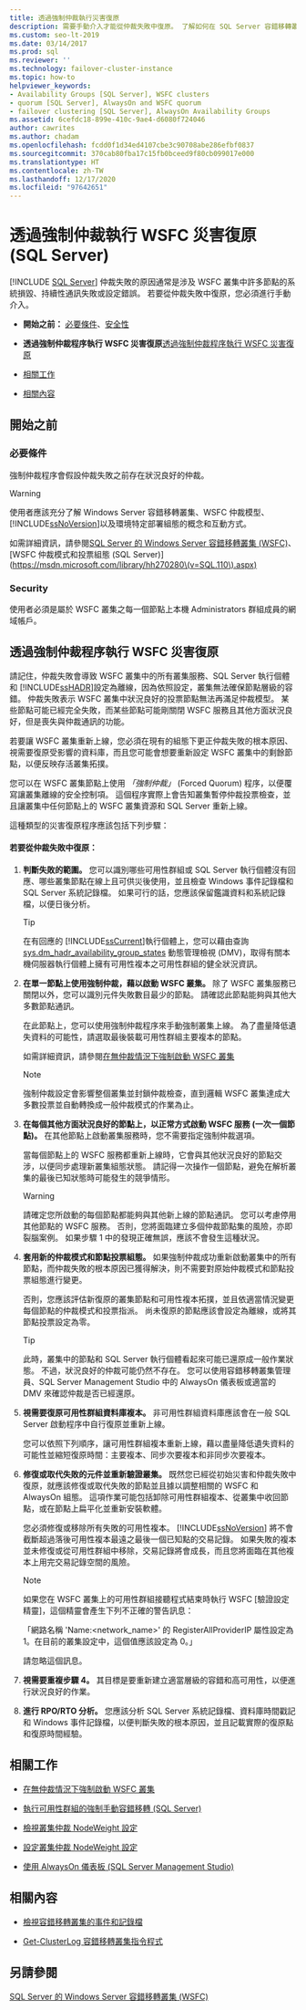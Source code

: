 ```yaml
---
title: 透過強制仲裁執行災害復原
description: 需要手動介入才能從仲裁失敗中復原。 了解如何在 SQL Server 容錯移轉叢集執行個體發生災害時強制仲裁。
ms.custom: seo-lt-2019
ms.date: 03/14/2017
ms.prod: sql
ms.reviewer: ''
ms.technology: failover-cluster-instance
ms.topic: how-to
helpviewer_keywords:
- Availability Groups [SQL Server], WSFC clusters
- quorum [SQL Server], AlwaysOn and WSFC quorum
- failover clustering [SQL Server], AlwaysOn Availability Groups
ms.assetid: 6cefdc18-899e-410c-9ae4-d6080f724046
author: cawrites
ms.author: chadam
ms.openlocfilehash: fcdd0f1d34ed4107cbe3c90708abe286efbf0837
ms.sourcegitcommit: 370cab80fba17c15fb0bceed9f80cb099017e000
ms.translationtype: HT
ms.contentlocale: zh-TW
ms.lasthandoff: 12/17/2020
ms.locfileid: "97642651"
---
```

# <a name="wsfc-disaster-recovery-through-forced-quorum-sql-server"></a>透過強制仲裁執行 WSFC 災害復原 (SQL Server)
[!INCLUDE [SQL Server](../../../includes/applies-to-version/sqlserver.md)]
  仲裁失敗的原因通常是涉及 WSFC 叢集中許多節點的系統損毀、持續性通訊失敗或設定錯誤。  若要從仲裁失敗中復原，您必須進行手動介入。  
  
-   **開始之前：** [必要條件](#Prerequisites)、[安全性](#Security)  
  
-   **透過強制仲裁程序執行 WSFC 災害復原**[透過強制仲裁程序執行 WSFC 災害復原](#Main)  
  
-   [相關工作](#RelatedTasks)  
  
-   [相關內容](#RelatedContent)  
  
##  <a name="before-you-start"></a><a name="BeforeYouBegin"></a> 開始之前  
  
###  <a name="prerequisites"></a><a name="Prerequisites"></a> 必要條件  
 強制仲裁程序會假設仲裁失敗之前存在狀況良好的仲裁。  
  
> [!WARNING]  
>  使用者應該充分了解 Windows Server 容錯移轉叢集、WSFC 仲裁模型、 [!INCLUDE[ssNoVersion](../../../includes/ssnoversion-md.md)]以及環境特定部署組態的概念和互動方式。  
>   
>  如需詳細資訊，請參閱[SQL Server 的 Windows Server 容錯移轉叢集 (WSFC)](https://msdn.microsoft.com/library/hh270278\(v=SQL.110\).aspx)、[WSFC 仲裁模式和投票組態 (SQL Server)](https://msdn.microsoft.com/library/hh270280\(v=SQL.110\).aspx)  
  
###  <a name="security"></a><a name="Security"></a> Security  
 使用者必須是屬於 WSFC 叢集之每一個節點上本機 Administrators 群組成員的網域帳戶。  
  
##  <a name="wsfc-disaster-recovery-through-the-forced-quorum-procedure"></a><a name="Main"></a> 透過強制仲裁程序執行 WSFC 災害復原  
 請記住，仲裁失敗會導致 WSFC 叢集中的所有叢集服務、SQL Server 執行個體和 [!INCLUDE[ssHADR](../../../includes/sshadr-md.md)]設定為離線，因為依照設定，叢集無法確保節點層級的容錯。  仲裁失敗表示 WSFC 叢集中狀況良好的投票節點無法再滿足仲裁模型。 某些節點可能已經完全失敗，而某些節點可能剛關閉 WSFC 服務且其他方面狀況良好，但是喪失與仲裁通訊的功能。  
  
 若要讓 WSFC 叢集重新上線，您必須在現有的組態下更正仲裁失敗的根本原因、視需要復原受影響的資料庫，而且您可能會想要重新設定 WSFC 叢集中的剩餘節點，以便反映存活叢集拓撲。  
  
 您可以在 WSFC 叢集節點上使用 *「強制仲裁」* (Forced Quorum) 程序，以便覆寫讓叢集離線的安全控制項。  這個程序實際上會告知叢集暫停仲裁投票檢查，並且讓叢集中任何節點上的 WSFC 叢集資源和 SQL Server 重新上線。  
  
 這種類型的災害復原程序應該包括下列步驟：  
  
#### <a name="to-recover-from-quorum-failure"></a>若要從仲裁失敗中復原：  
  
1.  **判斷失敗的範圍。** 您可以識別哪些可用性群組或 SQL Server 執行個體沒有回應、哪些叢集節點在線上且可供災後使用，並且檢查 Windows 事件記錄檔和 SQL Server 系統記錄檔。  如果可行的話，您應該保留鑑識資料和系統記錄檔，以便日後分析。  
  
    > [!TIP]  
    >  在有回應的 [!INCLUDE[ssCurrent](../../../includes/sscurrent-md.md)]執行個體上，您可以藉由查詢 [sys.dm_hadr_availability_group_states](../../../relational-databases/system-dynamic-management-views/sys-dm-hadr-availability-group-states-transact-sql.md) 動態管理檢視 (DMV)，取得有關本機伺服器執行個體上擁有可用性複本之可用性群組的健全狀況資訊。  
  
2.  **在單一節點上使用強制仲裁，藉以啟動 WSFC 叢集。** 除了 WSFC 叢集服務已關閉以外，您可以識別元件失敗數目最少的節點。  請確認此節點能夠與其他大多數節點通訊。  
  
     在此節點上，您可以使用強制仲裁程序來手動強制叢集上線。  為了盡量降低遺失資料的可能性，請選取最後裝載可用性群組主要複本的節點。  
  
     如需詳細資訊，請參閱[在無仲裁情況下強制啟動 WSFC 叢集](https://msdn.microsoft.com/library/hh270275\(v=SQL.110\).aspx)  
  
    > [!NOTE]  
    >  強制仲裁設定會影響整個叢集並封鎖仲裁檢查，直到邏輯 WSFC 叢集達成大多數投票並自動轉換成一般仲裁模式的作業為止。  
  
3.  **在每個其他方面狀況良好的節點上，以正常方式啟動 WSFC 服務 (一次一個節點)。** 在其他節點上啟動叢集服務時，您不需要指定強制仲裁選項。  
  
     當每個節點上的 WSFC 服務都重新上線時，它會與其他狀況良好的節點交涉，以便同步處理新叢集組態狀態。  請記得一次操作一個節點，避免在解析叢集的最後已知狀態時可能發生的競爭情形。  
  
    > [!WARNING]  
    >  請確定您所啟動的每個節點都能夠與其他新上線的節點通訊。  您可以考慮停用其他節點的 WSFC 服務。  否則，您將面臨建立多個仲裁節點集的風險，亦即裂腦案例。 如果步驟 1 中的發現正確無誤，應該不會發生這種狀況。  
  
4.  **套用新的仲裁模式和節點投票組態。** 如果強制仲裁成功重新啟動叢集中的所有節點，而仲裁失敗的根本原因已獲得解決，則不需要對原始仲裁模式和節點投票組態進行變更。  
  
     否則，您應該評估新復原的叢集節點和可用性複本拓撲，並且依適當情況變更每個節點的仲裁模式和投票指派。 尚未復原的節點應該會設定為離線，或將其節點投票設定為零。  
  
    > [!TIP]  
    >  此時，叢集中的節點和 SQL Server 執行個體看起來可能已還原成一般作業狀態。  不過，狀況良好的仲裁可能仍然不存在。  您可以使用容錯移轉叢集管理員、SQL Server Management Studio 中的 AlwaysOn 儀表板或適當的 DMV 來確認仲裁是否已經還原。  
  
5.  **視需要復原可用性群組資料庫複本。** 非可用性群組資料庫應該會在一般 SQL Server 啟動程序中自行復原並重新上線。  
  
     您可以依照下列順序，讓可用性群組複本重新上線，藉以盡量降低遺失資料的可能性並縮短復原時間：主要複本、同步次要複本和非同步次要複本。  
  
6.  **修復或取代失敗的元件並重新驗證叢集。** 既然您已經從初始災害和仲裁失敗中復原，就應該修復或取代失敗的節點並且據以調整相關的 WSFC 和 AlwaysOn 組態。  這項作業可能包括卸除可用性群組複本、從叢集中收回節點，或在節點上扁平化並重新安裝軟體。  
  
     您必須修復或移除所有失敗的可用性複本。  [!INCLUDE[ssNoVersion](../../../includes/ssnoversion-md.md)] 將不會截斷超過落後可用性複本最遠之最後一個已知點的交易記錄。   如果失敗的複本並未修復或從可用性群組中移除，交易記錄將會成長，而且您將面臨在其他複本上用完交易記錄空間的風險。  
  
    > [!NOTE]  
    >  如果您在 WSFC 叢集上的可用性群組接聽程式結束時執行 WSFC [驗證設定精靈]，這個精靈會產生下列不正確的警告訊息：  
    >   
    >  「網路名稱 'Name:<network_name>' 的 RegisterAllProviderIP 屬性設定為 1。在目前的叢集設定中，這個值應該設定為 0。」  
    >   
    >  請忽略這個訊息。  
  
7.  **視需要重複步驟 4。** 其目標是要重新建立適當層級的容錯和高可用性，以便進行狀況良好的作業。  
  
8.  **進行 RPO/RTO 分析。** 您應該分析 SQL Server 系統記錄檔、資料庫時間戳記和 Windows 事件記錄檔，以便判斷失敗的根本原因，並且記載實際的復原點和復原時間經驗。  
  
##  <a name="related-tasks"></a><a name="RelatedTasks"></a> 相關工作  
  
-   [在無仲裁情況下強制啟動 WSFC 叢集](../../../sql-server/failover-clusters/windows/force-a-wsfc-cluster-to-start-without-a-quorum.md)  
  
-   [執行可用性群組的強制手動容錯移轉 &#40;SQL Server&#41;](../../../database-engine/availability-groups/windows/perform-a-forced-manual-failover-of-an-availability-group-sql-server.md)  
  
-   [檢視叢集仲裁 NodeWeight 設定](../../../sql-server/failover-clusters/windows/view-cluster-quorum-nodeweight-settings.md)  
  
-   [設定叢集仲裁 NodeWeight 設定](../../../sql-server/failover-clusters/windows/configure-cluster-quorum-nodeweight-settings.md)  
  
-   [使用 AlwaysOn 儀表板 &#40;SQL Server Management Studio&#41;](../../../database-engine/availability-groups/windows/use-the-always-on-dashboard-sql-server-management-studio.md)
  
##  <a name="related-content"></a><a name="RelatedContent"></a> 相關內容  
  
-   [檢視容錯移轉叢集的事件和記錄檔](https://technet.microsoft.com/library/cc772342\(WS.10\).aspx)  
  
-   [Get-ClusterLog 容錯移轉叢集指令程式](/previous-versions/windows/it-pro/windows-server-2008-R2-and-2008/ee461045(v=technet.10))  
  
## <a name="see-also"></a>另請參閱  
 [SQL Server 的 Windows Server 容錯移轉叢集 &#40;WSFC&#41;](../../../sql-server/failover-clusters/windows/windows-server-failover-clustering-wsfc-with-sql-server.md)  
  
